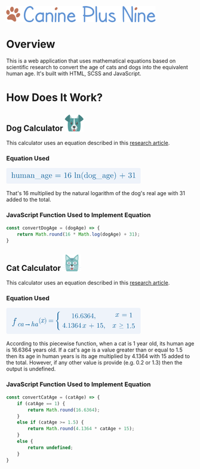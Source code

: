 <img src="/images/canine-plus-nine-logo.png" alt="Canine Plus Nine" width="400">

# Overview

This is a web application that uses mathematical equations based on scientific research to convert the age of cats and dogs into the equivalent human age. It's built with HTML, SCSS and JavaScript.

# How Does It Work?

## Dog Calculator <img src="/images/dog-tongue.png" alt="Dog" width="50">

This calculator uses an equation described in this [research article](https://doi.org/10.1016/j.cels.2020.06.006).

### Equation Used

<img src="/images/dog-equation.png" alt="Dog Equation" width="360">

That's 16 multiplied by the natural logarithm of the dog's real age with 31 added to the total.

### JavaScript Function Used to Implement Equation

```javascript
const convertDogAge = (dogAge) => {
    return Math.round(16 * Math.log(dogAge) + 31);
}
```

## Cat Calculator <img src="/images/cat-tongue.png" alt="Cat" width="50">

This calculator uses an equation described in this [research article](https://doi.org/10.21767/2572-5459.100034).

### Equation Used

<img src="/images/cat-equation.png" alt="Cat Equation" width="360">

According to this piecewise function, when a cat is 1 year old, its human age is 16.6364 years old. If a cat's age is a value greater than or equal to 1.5 then its age in human years is its age multiplied by 4.1364 with 15 added to the total. However, if any other value is provide (e.g. 0.2 or 1.3) then the output is undefined.

### JavaScript Function Used to Implement Equation

```javascript
const convertCatAge = (catAge) => {
    if (catAge == 1) {
        return Math.round(16.6364);
    } 
    else if (catAge >= 1.5) {
        return Math.round(4.1364 * catAge + 15);
    }
    else {
        return undefined;
    }
}
```